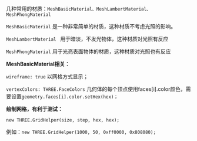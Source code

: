 



几种常用的材质：`MeshBasicMaterial、MeshLambertMaterial、MeshPhongMaterial`

`MeshBasicMaterial` 是一种非常简单的材质，这种材质不考虑光照的影响。

`MeshLambertMaterial ` 用于暗淡，不发光物体，这种材质对光照有反应

`MeshPhongMaterial` 用于光亮表面物体的材质，这种材质对光照也有反应



**MeshBasicMaterial相关：**

`wireframe: true` 以网格方式显示；

`vertexColors: THREE.FaceColors`  几何体的每个顶点使用faces[i].color颜色，需要设置`geometry.faces[i].color.setHex(hex)；`





**绘制网格，有利于测试：**

`new THREE.GridHelper(size, step, hex, hex);`

例如：`new THREE.GridHelper(1000, 50, 0xff0000, 0x808080);`





